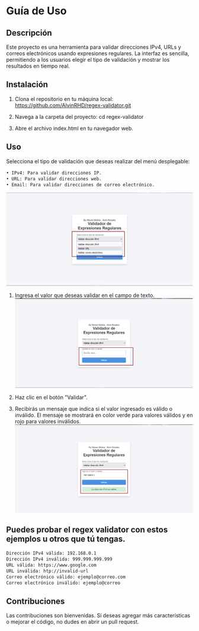# Guía de Uso

## Descripción
Este proyecto es una herramienta para validar direcciones IPv4, URLs y correos electrónicos usando expresiones regulares. La interfaz es sencilla, permitiendo a los usuarios elegir el tipo de validación y mostrar los resultados en tiempo real.

## Instalación
1. Clona el repositorio en tu máquina local:
   https://github.com/AlvinRHD/regex-validator.git

2. Navega a la carpeta del proyecto:
   cd regex-validator

3. Abre el archivo index.html en tu navegador web.


## Uso
Selecciona el tipo de validación que deseas realizar del menú desplegable:

    • IPv4: Para validar direcciones IP.
    • URL: Para validar direcciones web.
    • Email: Para validar direcciones de correo electrónico.
![Img referencia](imgReferences/1.png)

1. Ingresa el valor que deseas validar en el campo de texto.
![Img referencia](imgReferences/2.png)
3. Haz clic en el botón "Validar".
  
5. Recibirás un mensaje que indica si el valor ingresado es válido o inválido. El mensaje se mostrará en color verde para valores válidos y en rojo para valores inválidos.
![Img referencia](imgReferences/3.png)


## Puedes probar el regex validator con estos ejemplos u otros que tú tengas.

    Dirección IPv4 válida: 192.168.0.1
    Dirección IPv4 inválida: 999.999.999.999
    URL válida: https://www.google.com
    URL inválida: htp://invalid-url
    Correo electrónico válido: ejemplo@correo.com
    Correo electrónico inválido: ejemplo@correo


## Contribuciones 
Las contribuciones son bienvenidas. Si deseas agregar más características o mejorar el código, no dudes en abrir un pull request.
